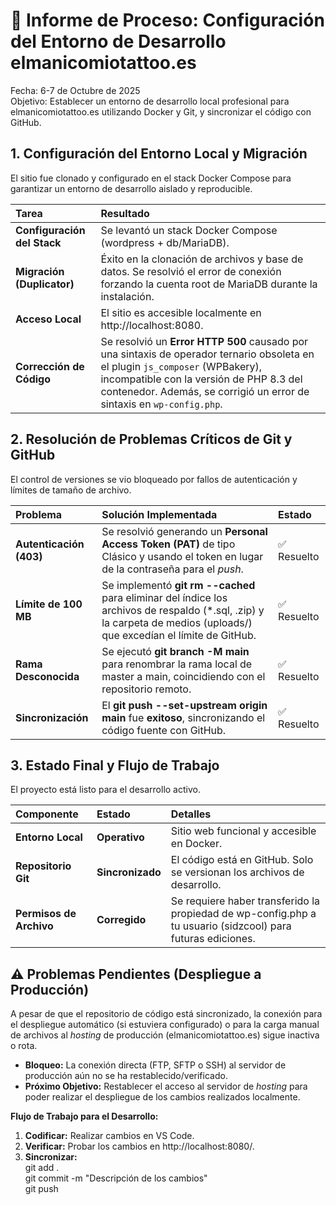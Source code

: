 # **🚀 Informe de Proceso: Configuración del Entorno de Desarrollo elmanicomiotattoo.es**

Fecha: 6-7 de Octubre de 2025  
Objetivo: Establecer un entorno de desarrollo local profesional para elmanicomiotattoo.es utilizando Docker y Git, y sincronizar el código con GitHub.

## **1\. Configuración del Entorno Local y Migración**

El sitio fue clonado y configurado en el stack Docker Compose para garantizar un entorno de desarrollo aislado y reproducible.

| Tarea | Resultado |
| :---- | :---- |
| **Configuración del Stack** | Se levantó un stack Docker Compose (wordpress \+ db/MariaDB). |
| **Migración (Duplicator)** | Éxito en la clonación de archivos y base de datos. Se resolvió el error de conexión forzando la cuenta root de MariaDB durante la instalación. |
| **Acceso Local** | El sitio es accesible localmente en http://localhost:8080. |
| **Corrección de Código** | Se resolvió un **Error HTTP 500** causado por una sintaxis de operador ternario obsoleta en el plugin `js_composer` (WPBakery), incompatible con la versión de PHP 8.3 del contenedor. Además, se corrigió un error de sintaxis en `wp-config.php`. |

## **2\. Resolución de Problemas Críticos de Git y GitHub**

El control de versiones se vio bloqueado por fallos de autenticación y límites de tamaño de archivo.

| Problema | Solución Implementada | Estado |
| :---- | :---- | :---- |
| **Autenticación (403)** | Se resolvió generando un **Personal Access Token (PAT)** de tipo Clásico y usando el token en lugar de la contraseña para el *push*. | ✅ Resuelto |
| **Límite de 100 MB** | Se implementó **git rm \--cached** para eliminar del índice los archivos de respaldo (\*.sql, .zip) y la carpeta de medios (uploads/) que excedían el límite de GitHub. | ✅ Resuelto |
| **Rama Desconocida** | Se ejecutó **git branch \-M main** para renombrar la rama local de master a main, coincidiendo con el repositorio remoto. | ✅ Resuelto |
| **Sincronización** | El **git push \--set-upstream origin main** fue **exitoso**, sincronizando el código fuente con GitHub. | ✅ Resuelto |

## **3\. Estado Final y Flujo de Trabajo**

El proyecto está listo para el desarrollo activo.

| Componente | Estado | Detalles |
| :---- | :---- | :---- |
| **Entorno Local** | **Operativo** | Sitio web funcional y accesible en Docker. |
| **Repositorio Git** | **Sincronizado** | El código está en GitHub. Solo se versionan los archivos de desarrollo. |
| **Permisos de Archivo** | **Corregido** | Se requiere haber transferido la propiedad de wp-config.php a tu usuario (sidzcool) para futuras ediciones. |

## **⚠️ Problemas Pendientes (Despliegue a Producción)**

A pesar de que el repositorio de código está sincronizado, la conexión para el despliegue automático (si estuviera configurado) o para la carga manual de archivos al *hosting* de producción (elmanicomiotattoo.es) sigue inactiva o rota.

* **Bloqueo:** La conexión directa (FTP, SFTP o SSH) al servidor de producción aún no se ha restablecido/verificado.  
* **Próximo Objetivo:** Restablecer el acceso al servidor de *hosting* para poder realizar el despliegue de los cambios realizados localmente.

**Flujo de Trabajo para el Desarrollo:**

1. **Codificar:** Realizar cambios en VS Code.  
2. **Verificar:** Probar los cambios en http://localhost:8080/.  
3. **Sincronizar:**  
   git add .  
   git commit \-m "Descripción de los cambios"  
   git push
